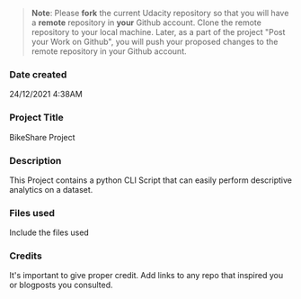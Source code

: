 >**Note**: Please **fork** the current Udacity repository so that you will have a **remote** repository in **your** Github account. Clone the remote repository to your local machine. Later, as a part of the project "Post your Work on Github", you will push your proposed changes to the remote repository in your Github account.

### Date created
24/12/2021 4:38AM

### Project Title
BikeShare Project

### Description
This Project contains a python CLI Script that can easily perform descriptive analytics on a dataset.

### Files used
Include the files used

### Credits
It's important to give proper credit. Add links to any repo that inspired you or blogposts you consulted.


